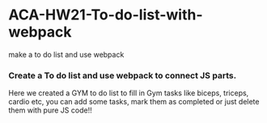 # ACA-HW21-To-do-list-with-webpack
make a to do list and use webpack

### Create a To do list and use webpack to connect JS parts.
Here we created a GYM to do list to fill in Gym tasks like biceps, triceps, cardio etc, you can add some tasks, mark them as completed or just delete them with pure JS code!!
